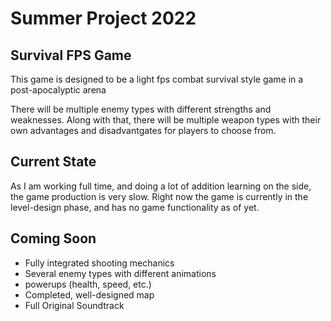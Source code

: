 # Summer Project 2022

## Survival FPS Game
This game is designed to be a light fps combat
survival style game in a post-apocalyptic arena

There will be multiple enemy types with different 
strengths and weaknesses. Along with that, there
will be multiple weapon types with their own
advantages and disadvantgates for players to 
choose from.

## Current State
As I am working full time, and doing a lot of 
addition learning on the side, the game production
is very slow. Right now the game is currently in the 
level-design phase, and has no game functionality 
as of yet.

## Coming Soon
- Fully integrated shooting mechanics
- Several enemy types with different animations
- powerups (health, speed, etc.)
- Completed, well-designed map
- Full Original Soundtrack
